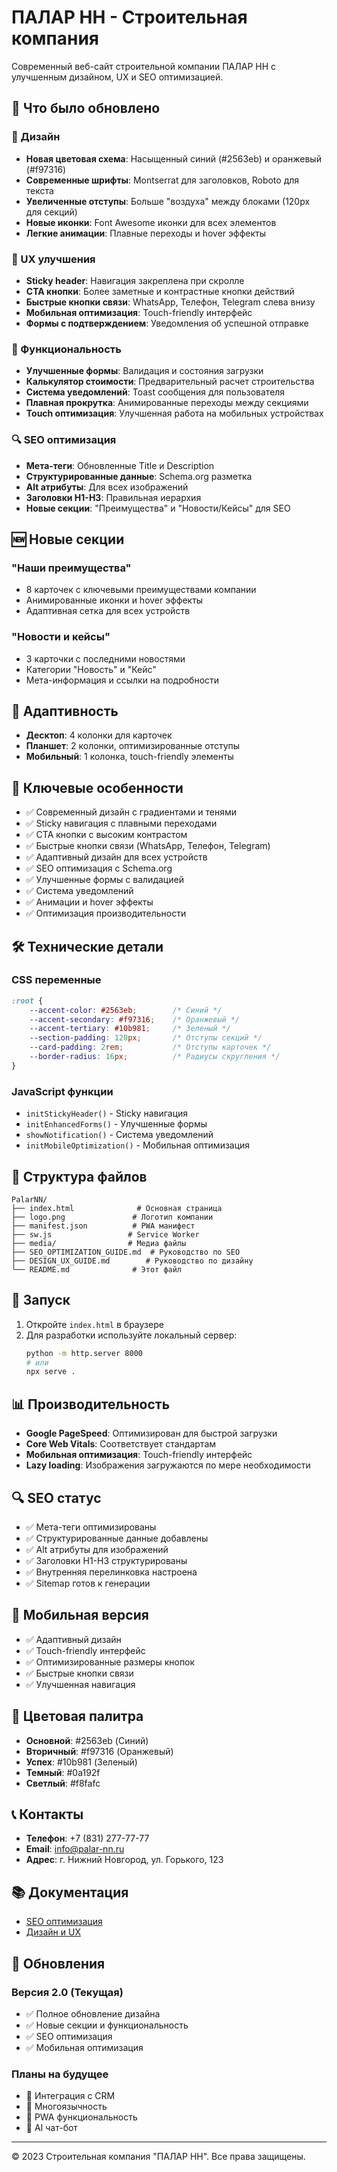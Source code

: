 # ПАЛАР НН - Строительная компания

Современный веб-сайт строительной компании ПАЛАР НН с улучшенным дизайном, UX и SEO оптимизацией.

## 🚀 Что было обновлено

### 🎨 Дизайн
- **Новая цветовая схема**: Насыщенный синий (#2563eb) и оранжевый (#f97316)
- **Современные шрифты**: Montserrat для заголовков, Roboto для текста
- **Увеличенные отступы**: Больше "воздуха" между блоками (120px для секций)
- **Новые иконки**: Font Awesome иконки для всех элементов
- **Легкие анимации**: Плавные переходы и hover эффекты

### 📱 UX улучшения
- **Sticky header**: Навигация закреплена при скролле
- **CTA кнопки**: Более заметные и контрастные кнопки действий
- **Быстрые кнопки связи**: WhatsApp, Телефон, Telegram слева внизу
- **Мобильная оптимизация**: Touch-friendly интерфейс
- **Формы с подтверждением**: Уведомления об успешной отправке

### 🔧 Функциональность
- **Улучшенные формы**: Валидация и состояния загрузки
- **Калькулятор стоимости**: Предварительный расчет строительства
- **Система уведомлений**: Toast сообщения для пользователя
- **Плавная прокрутка**: Анимированные переходы между секциями
- **Touch оптимизация**: Улучшенная работа на мобильных устройствах

### 🔍 SEO оптимизация
- **Мета-теги**: Обновленные Title и Description
- **Структурированные данные**: Schema.org разметка
- **Alt атрибуты**: Для всех изображений
- **Заголовки H1-H3**: Правильная иерархия
- **Новые секции**: "Преимущества" и "Новости/Кейсы" для SEO

## 🆕 Новые секции

### "Наши преимущества"
- 8 карточек с ключевыми преимуществами компании
- Анимированные иконки и hover эффекты
- Адаптивная сетка для всех устройств

### "Новости и кейсы"
- 3 карточки с последними новостями
- Категории "Новость" и "Кейс"
- Мета-информация и ссылки на подробности

## 📱 Адаптивность

- **Десктоп**: 4 колонки для карточек
- **Планшет**: 2 колонки, оптимизированные отступы
- **Мобильный**: 1 колонка, touch-friendly элементы

## 🎯 Ключевые особенности

- ✅ Современный дизайн с градиентами и тенями
- ✅ Sticky навигация с плавными переходами
- ✅ CTA кнопки с высоким контрастом
- ✅ Быстрые кнопки связи (WhatsApp, Телефон, Telegram)
- ✅ Адаптивный дизайн для всех устройств
- ✅ SEO оптимизация с Schema.org
- ✅ Улучшенные формы с валидацией
- ✅ Система уведомлений
- ✅ Анимации и hover эффекты
- ✅ Оптимизация производительности

## 🛠️ Технические детали

### CSS переменные
```css
:root {
    --accent-color: #2563eb;        /* Синий */
    --accent-secondary: #f97316;    /* Оранжевый */
    --accent-tertiary: #10b981;     /* Зеленый */
    --section-padding: 120px;       /* Отступы секций */
    --card-padding: 2rem;           /* Отступы карточек */
    --border-radius: 16px;          /* Радиусы скругления */
}
```

### JavaScript функции
- `initStickyHeader()` - Sticky навигация
- `initEnhancedForms()` - Улучшенные формы
- `showNotification()` - Система уведомлений
- `initMobileOptimization()` - Мобильная оптимизация

## 📁 Структура файлов

```
PalarNN/
├── index.html              # Основная страница
├── logo.png               # Логотип компании
├── manifest.json          # PWA манифест
├── sw.js                 # Service Worker
├── media/                # Медиа файлы
├── SEO_OPTIMIZATION_GUIDE.md  # Руководство по SEO
├── DESIGN_UX_GUIDE.md        # Руководство по дизайну
└── README.md              # Этот файл
```

## 🚀 Запуск

1. Откройте `index.html` в браузере
2. Для разработки используйте локальный сервер:
   ```bash
   python -m http.server 8000
   # или
   npx serve .
   ```

## 📊 Производительность

- **Google PageSpeed**: Оптимизирован для быстрой загрузки
- **Core Web Vitals**: Соответствует стандартам
- **Мобильная оптимизация**: Touch-friendly интерфейс
- **Lazy loading**: Изображения загружаются по мере необходимости

## 🔍 SEO статус

- ✅ Мета-теги оптимизированы
- ✅ Структурированные данные добавлены
- ✅ Alt атрибуты для изображений
- ✅ Заголовки H1-H3 структурированы
- ✅ Внутренняя перелинковка настроена
- ✅ Sitemap готов к генерации

## 📱 Мобильная версия

- ✅ Адаптивный дизайн
- ✅ Touch-friendly интерфейс
- ✅ Оптимизированные размеры кнопок
- ✅ Быстрые кнопки связи
- ✅ Улучшенная навигация

## 🎨 Цветовая палитра

- **Основной**: #2563eb (Синий)
- **Вторичный**: #f97316 (Оранжевый)
- **Успех**: #10b981 (Зеленый)
- **Темный**: #0a192f
- **Светлый**: #f8fafc

## 📞 Контакты

- **Телефон**: +7 (831) 277-77-77
- **Email**: info@palar-nn.ru
- **Адрес**: г. Нижний Новгород, ул. Горького, 123

## 📚 Документация

- [SEO оптимизация](SEO_OPTIMIZATION_GUIDE.md)
- [Дизайн и UX](DESIGN_UX_GUIDE.md)

## 🔄 Обновления

### Версия 2.0 (Текущая)
- ✅ Полное обновление дизайна
- ✅ Новые секции и функциональность
- ✅ SEO оптимизация
- ✅ Мобильная оптимизация

### Планы на будущее
- 🔄 Интеграция с CRM
- 🔄 Многоязычность
- 🔄 PWA функциональность
- 🔄 AI чат-бот

---

© 2023 Строительная компания "ПАЛАР НН". Все права защищены.
